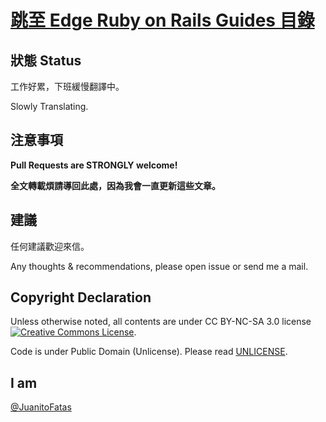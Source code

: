 # [跳至 Edge Ruby on Rails Guides 目錄](/guides/index.md)

## 狀態 Status

工作好累，下班緩慢翻譯中。

Slowly Translating.

## 注意事項

__Pull Requests are STRONGLY welcome!__

__全文轉載煩請導回此處，因為我會一直更新這些文章。__

## 建議

任何建議歡迎來信。

Any thoughts & recommendations, please open issue or send me a mail.

## Copyright Declaration

Unless otherwise noted, all contents are under CC BY-NC-SA 3.0 license <a rel="license" href="http://creativecommons.org/licenses/by-nc-sa/3.0/deed"><img alt="Creative Commons License" style="border-width:0" src="http://i.creativecommons.org/l/by-nc/3.0/88x31.png" /></a>.

Code is under Public Domain (Unlicense). Please read [UNLICENSE](/UNLICENSE).

## I am

[@JuanitoFatas](https://twitter.com/JuanitoFatas)